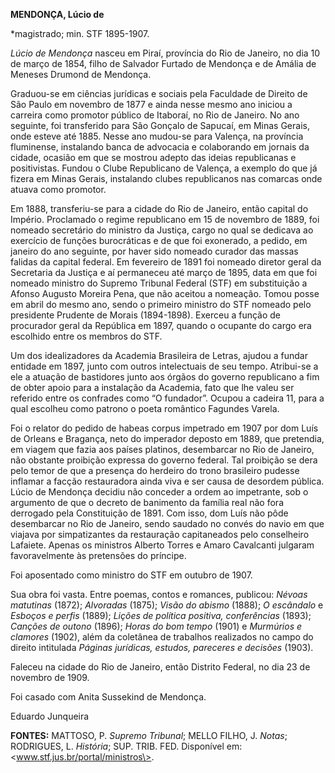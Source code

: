 **MENDONÇA, Lúcio de**

\*magistrado; min. STF 1895-1907.

*Lúcio de Mendonça* nasceu em Piraí, província do Rio de Janeiro, no dia
10 de março de 1854, filho de Salvador Furtado de Mendonça e de Amália
de Meneses Drumond de Mendonça.

Graduou-se em ciências jurídicas e sociais pela Faculdade de Direito de
São Paulo em novembro de 1877 e ainda nesse mesmo ano iniciou a carreira
como promotor público de Itaboraí, no Rio de Janeiro. No ano seguinte,
foi transferido para São Gonçalo de Sapucaí, em Minas Gerais, onde
esteve até 1885. Nesse ano mudou-se para Valença, na província
fluminense, instalando banca de advocacia e colaborando em jornais da
cidade, ocasião em que se mostrou adepto das ideias republicanas e
positivistas. Fundou o Clube Republicano de Valença, a exemplo do que já
fizera em Minas Gerais, instalando clubes republicanos nas comarcas onde
atuava como promotor.

Em 1888, transferiu-se para a cidade do Rio de Janeiro, então capital do
Império. Proclamado o regime republicano em 15 de novembro de 1889, foi
nomeado secretário do ministro da Justiça, cargo no qual se dedicava ao
exercício de funções burocráticas e de que foi exonerado, a pedido, em
janeiro do ano seguinte, por haver sido nomeado curador das massas
falidas da capital federal. Em fevereiro de 1891 foi nomeado diretor
geral da Secretaria da Justiça e aí permaneceu até março de 1895, data
em que foi nomeado ministro do Supremo Tribunal Federal (STF) em
substituição a Afonso Augusto Moreira Pena, que não aceitou a nomeação.
Tomou posse em abril do mesmo ano, sendo o primeiro ministro do STF
nomeado pelo presidente Prudente de Morais (1894-1898). Exerceu a função
de procurador geral da República em 1897, quando o ocupante do cargo era
escolhido entre os membros do STF.

Um dos idealizadores da Academia Brasileira de Letras, ajudou a fundar
entidade em 1897, junto com outros intelectuais de seu tempo. Atribui-se
a ele a atuação de bastidores junto aos órgãos do governo republicano a
fim de obter apoio para a instalação da Academia, fato que lhe valeu ser
referido entre os confrades como “O fundador”. Ocupou a cadeira 11, para
a qual escolheu como patrono o poeta romântico Fagundes Varela.

Foi o relator do pedido de habeas corpus impetrado em 1907 por dom Luís
de Orleans e Bragança, neto do imperador deposto em 1889, que pretendia,
em viagem que fazia aos países platinos, desembarcar no Rio de Janeiro,
não obstante proibição expressa do governo federal. Tal proibição se
dera pelo temor de que a presença do herdeiro do trono brasileiro
pudesse inflamar a facção restauradora ainda viva e ser causa de
desordem pública. Lúcio de Mendonça decidiu não conceder a ordem ao
impetrante, sob o argumento de que o decreto de banimento da família
real não fora derrogado pela Constituição de 1891. Com isso, dom Luís
não pôde desembarcar no Rio de Janeiro, sendo saudado no convés do navio
em que viajava por simpatizantes da restauração capitaneados pelo
conselheiro Lafaiete. Apenas os ministros Alberto Torres e Amaro
Cavalcanti julgaram favoravelmente às pretensões do príncipe.

Foi aposentado como ministro do STF em outubro de 1907.

Sua obra foi vasta. Entre poemas, contos e romances, publicou: *Névoas
matutinas* (1872); *Alvoradas* (1875); *Visão do abismo* (1888); *O
escândalo* e *Esboços e perfis* (1889); *Lições de política positiva,
conferências* (1893); *Canções de outono* (1896); *Horas do bom tempo*
(1901) e *Murmúrios e clamores* (1902), além da coletânea de trabalhos
realizados no campo do direito intitulada *Páginas jurídicas, estudos,
pareceres e decisões* (1903).

Faleceu na cidade do Rio de Janeiro, então Distrito Federal, no dia 23
de novembro de 1909.

Foi casado com Anita Sussekind de Mendonça.

Eduardo Junqueira

**FONTES:** MATTOSO, P. *Supremo Tribunal*; MELLO FILHO, J. *Notas*;
RODRIGUES, L. *História*; SUP. TRIB. FED. Disponível em:
\<www.stf.jus.br/portal/ministros\>.

